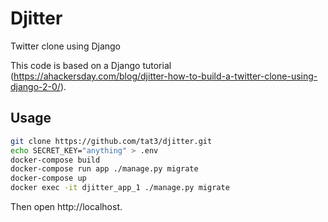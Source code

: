 # Djitter

Twitter clone using Django

This code is based on a Django tutorial (https://ahackersday.com/blog/djitter-how-to-build-a-twitter-clone-using-django-2-0/).

## Usage

```bash
git clone https://github.com/tat3/djitter.git 
echo SECRET_KEY="anything" > .env
docker-compose build
docker-compose run app ./manage.py migrate
docker-compose up
docker exec -it djitter_app_1 ./manage.py migrate
```
Then open http://localhost.

